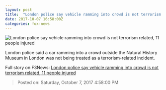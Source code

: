 ```yaml
---
layout: post
title:  "London police say vehicle ramming into crowd is not terrorism related, 11 people injured"
date: 2017-10-07 16:58:00Z
categories: fox-news
---
```


![London police say vehicle ramming into crowd is not terrorism related, 11 people injured](http://a57.foxnews.com/images.foxnews.com/content/fox-news/world/2017/10/07/car-rams-into-crowd-outside-london-museum-several-injured-police-say/_jcr_content/article-text/article-par-6/inline_spotlight_ima/image.img.jpg/612/344/1507386869024.jpg?ve=1&tl=1)

London police said a car ramming into a crowd outside the Natural History Museum in London was not being treated as a terrorism-related incident.


Full story on F3News: [London police say vehicle ramming into crowd is not terrorism related, 11 people injured](http://www.f3nws.com/n/3k44eD)

> Posted on: Saturday, October 7, 2017 4:58:00 PM
